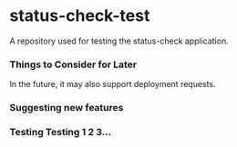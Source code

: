 # status-check-test
A repository used for testing the status-check application.
### Things to Consider for Later
In the future, it may also support deployment requests. 
### Suggesting new features
### Testing Testing 1 2 3...
